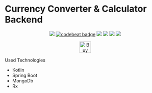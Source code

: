 # Currency Converter & Calculator Backend

<p align="center"><a href="https://www.codacy.com/app/mr.mustafa.ozhan/backendCCC?utm_source=github.com&amp;utm_medium=referral&amp;utm_content=CurrencyConverterCalculator/backendCCC&amp;utm_campaign=Badge_Grade"><img src="https://api.codacy.com/project/badge/Grade/526b187dfece4386b82178a2001c2e16"/></a>   <a href="https://codebeat.co/projects/github-com-currencyconvertercalculator-backendccc-master"><img alt="codebeat badge" src="https://codebeat.co/badges/11bb9554-c9f3-46d0-b9aa-742ce4bc104c" /></a>   <img src="https://img.shields.io/github/last-commit/CurrencyConverterCalculator/backendCCC.svg">  <img src="https://img.shields.io/github/issues/CurrencyConverterCalculator/backendCCC.svg">   <img src="https://img.shields.io/github/issues-closed/CurrencyConverterCalculator/backendCCC.svg">  <img src="https://img.shields.io/github/license/CurrencyConverterCalculator/backendCCC.svg"></p>
<p align="center"><a href='https://ko-fi.com/B0B2TZMH' target='_blank'><img height='36' style='border:0px;height:36px;' src='https://az743702.vo.msecnd.net/cdn/kofi1.png?v=2' border='0' alt='Buy Me a Coffee at ko-fi.com' /></a></p>

Used Technologies
-   Kotlin
-   Spring Boot
-   MongoDb
-   Rx
